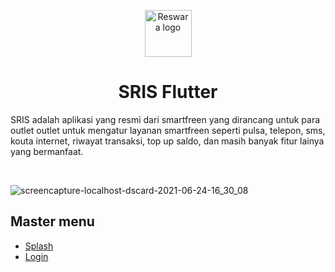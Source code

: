 <p align="center">
  <a href="http://indradwiyulianto.rf.gd">
    <img src="https://user-images.githubusercontent.com/50236115/122636493-bcf9bf80-d113-11eb-9823-51740afe4990.png" alt="Reswara logo" width="75" height="75">
  </a>
</p>

<h1 align="center">SRIS Flutter</h1>

<p>
 SRIS adalah aplikasi yang resmi dari smartfreen yang dirancang untuk para outlet outlet untuk mengatur layanan smartfreen seperti pulsa, telepon, sms, kouta internet, riwayat transaksi, top up saldo, dan masih banyak fitur lainya yang bermanfaat.
</p>
<br>

![screencapture-localhost-dscard-2021-06-24-16_30_08](https://user-images.githubusercontent.com/50236115/133376253-1f4efc02-d045-41dc-b7e5-6f90aee067aa.jpg)

## Master menu

- [Splash](#splash)
- [Login](#login)
